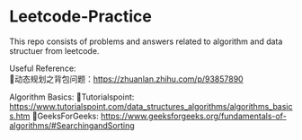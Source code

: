 # Leetcode-Practice

This repo consists of problems and answers related to algorithm and data structuer from leetcode. 

Useful Reference: \
💙动态规划之背包问题：https://zhuanlan.zhihu.com/p/93857890

Algorithm Basics:
🧡Tutorialspoint: https://www.tutorialspoint.com/data_structures_algorithms/algorithms_basics.htm
🧡GeeksForGeeks: https://www.geeksforgeeks.org/fundamentals-of-algorithms/#SearchingandSorting
